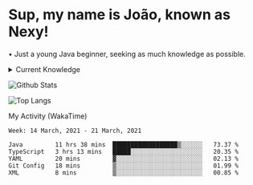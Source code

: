 <h1>Sup, my name is João, known as Nexy!</h1>
<p>• Just a young Java beginner, seeking as much knowledge as possible.</p>

<details>
  <summary>Current Knowledge</summary>
  <br>
  <p align="center">Most used Languages</p>
  <p align="center">
    <img alt="Java" src="https://img.shields.io/badge/java-%23ED8B00.svg?&style=for-the-badge&logo=java&logoColor=white"/>
    <img alt="TypeScript" src="https://img.shields.io/badge/typescript%20-%23007ACC.svg?&style=for-the-badge&logo=typescript&logoColor=white"/>
    <img alt="JavaScript" src="https://img.shields.io/badge/javascript%20-%23323330.svg?&style=for-the-badge&logo=javascript&logoColor=%23F7DF1E"/>
    <img alt="NodeJS" src="https://img.shields.io/badge/node.js%20-%2343853D.svg?&style=for-the-badge&logo=node.js&logoColor=white"/>
    <img alt="HTML5" src="https://img.shields.io/badge/html5%20-%23E34F26.svg?&style=for-the-badge&logo=html5&logoColor=white"/>
    <img alt="CSS3" src="https://img.shields.io/badge/css3%20-%231572B6.svg?&style=for-the-badge&logo=css3&logoColor=white"/>
  </p>
</details>

![Github Stats](https://github-readme-stats.vercel.app/api?username=nexxyy&show_icons=true&theme=onedark&hide_title=true)

![Top Langs](https://github-readme-stats.vercel.app/api/top-langs/?username=nexxyy&theme=onedark)

My Activity (WakaTime)
<!--START_SECTION:waka-->
```text
Week: 14 March, 2021 - 21 March, 2021

Java         11 hrs 38 mins  ██████████████████▒░░░░░░   73.37 % 
TypeScript   3 hrs 13 mins   █████░░░░░░░░░░░░░░░░░░░░   20.35 % 
YAML         20 mins         ▓░░░░░░░░░░░░░░░░░░░░░░░░   02.13 % 
Git Config   18 mins         ▒░░░░░░░░░░░░░░░░░░░░░░░░   01.99 % 
XML          8 mins          ▒░░░░░░░░░░░░░░░░░░░░░░░░   00.85 % 
```
<!--END_SECTION:waka-->
